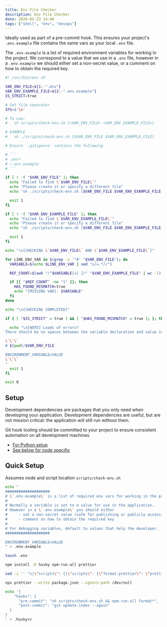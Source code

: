 ```yaml
---
title: Env File Checker
description: Env File Checker
date: 2020-05-23 14:48
tags: ["shell", "env", "devops"]
---
```


Ideally used as part of a pre-commit hook. This ensures your project's `.env.example` file contains the same vars as your local `.env` file.

The `.env.example` is a list of required environment variables for working in the project. We correspond to a value that we use in a `.env` file, however in a `.env.example` we should either set a non-secret value, or a comment on how to obtain the required key.

````bash
#! /usr/bin/env sh

VAR_ENV_FILE=${1:-".env"}
VAR_ENV_EXAMPLE_FILE=${2:-".env.example"}
IS_STRICT=true

# Set file separator
IFS=$'\n'

# To use:
#   sh scripts/check-env.sh [<VAR_ENV_FILE> <VAR_ENV_EXAMPLE_FILE>]

# EXAMPLE
#   sh ./scripts/check-env.sh [$VAR_ENV_FILE $VAR_ENV_EXAMPLE_FILE]

# Ensure `.gitignore` contains the following

# ```
# .env*
# !.env.example
# ```

if [ ! -f "$VAR_ENV_FILE" ]; then
  echo "Failed to find \`$VAR_ENV_FILE\`"
  echo "Please create it or specify a different file"
  echo "sh ./scripts/check-env.sh [$VAR_ENV_FILE $VAR_ENV_EXAMPLE_FILE]"

  exit 1
fi

if [ ! -f "$VAR_ENV_EXAMPLE_FILE" ]; then
  echo "Failed to find \`$VAR_ENV_EXAMPLE_FILE\`"
  echo "Please create it or specify a different file"
  echo "sh ./scripts/check-env.sh [$VAR_ENV_FILE $VAR_ENV_EXAMPLE_FILE]"

  exit 1
fi

echo "\n[CHECKING \`$VAR_ENV_FILE\` AND \`$VAR_ENV_EXAMPLE_FILE\`]"

for LINE_ENV_VAR in $(grep -v '^#' "$VAR_ENV_FILE"); do
  VARIABLE=$(echo $LINE_ENV_VAR | sed "s/=.*//")

  REF_COUNT=$(awk "/^$VARIABLE[=| ]/" "$VAR_ENV_EXAMPLE_FILE" | wc -l)

  if [[ "$REF_COUNT" -ne "1" ]]; then
    HAS_FOUND_MISMATCH=true
    echo "[MISSING VAR]: $VARIABLE"
  fi
done

echo "\n[CHECKING COMPLETED]"

if { [ "$IS_STRICT" = true ] && [ "$HAS_FOUND_MISMATCH" = true ]; }; then

  echo "\n[NOTE] Loads of errors?
There should be no spaces between the variable declaration and value in your $VAR_ENV_FILE file.

\`\`\`
# $(pwd)/$VAR_ENV_FILE

ENVIRONMENT_VARIABLE=VALUE
\`\`\`
"
  exit 1
fi

exit 0
````

## Setup

Development dependencies are packages that you only need when developing your application. Development dependencies are useful, but are not mission critical: the application will still run without them.

Git hook tooling should be committed to your project to ensure consistent automation on all development machines.

- [For Python setup](https://pre-commit.com/#installation)
- [See below for node specific](#quick-setup)

## Quick Setup

Assumes node and script location `scripts/check-env.sh`

```bash
echo "
####################
# \`.env.example\` is a list of required env vars for working in the project.
#
# Normally a variable is set to a value for use in the application.
# However in a \`.env.example\` you should either
#     - set a non-secret value (safe for publishing or publicly accessible)
#     - comment on how to obtain the required key
#
# For debugging variables, default to values that help the developer.
####################

ENVIRONMENT_VARIABLE=VALUE
" > .env.example

touch .env

npm install -D husky npm-run-all prettier

sed -i '' "s|\"scripts\": {|\"scripts\": {\"format-prettier\": \"prettier --write \\\\\"**/*.{ts,tsx,js,jsx,json,md,html,css,scss,less,sass}\\\\\"\",|" package.json

npx prettier --write package.json --ignore-path /dev/null

echo '{
    "hooks": {
      "pre-commit": "sh scripts/check-env.sh && npm-run-all format*",
      "post-commit": "git update-index --again"
  }
}
' > .huskyrc
```

